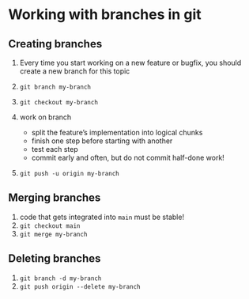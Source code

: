 # Working with branches in git

## Creating branches

1.  Every time you start working on a new feature or bugfix, you should create a new branch for this topic
2.  `git branch my-branch`
3.  `git checkout my-branch`
4.  work on branch

    -   split the feature’s implementation into logical chunks
    -   finish one step before starting with another
    -   test each step
    -   commit early and often, but do not commit half-done work!

6.  `git push -u origin my-branch`

## Merging branches

1.  code that gets integrated into `main` must be stable!
2.  `git checkout main`
3.  `git merge my-branch`

## Deleting branches

1.  `git branch -d my-branch`
2.  `git push origin --delete my-branch`